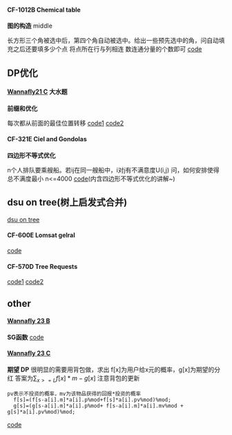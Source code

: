 #### CF-1012B Chemical table  
**图的构造** middle

长方形三个角被选中后，第四个角自动被选中。给出一些预先选中的角，问自动填充之后还要填多少个点
将点所在行与列相连 数连通分量的个数即可
[code](https://github.com/RandomVar/ACM/blob/master/cf%E6%9D%82%E9%A2%98/1012BChemicaltable(%E5%9B%BE%E7%9A%84%E6%9E%84%E9%80%A0).cpp)


## DP优化

#### [Wannafly21 C](https://www.nowcoder.com/acm/contest/159/C) 大水题
**前缀和优化**

每次都从前面的最佳位置转移
[code1](https://github.com/RandomVar/ACM/blob/master/%E4%B8%93%E9%A2%98%E5%90%88%E9%9B%86/dp%E4%BC%98%E5%8C%96/%E5%A4%A7%E6%B0%B4%E9%A2%98.cpp)
[code2](https://github.com/RandomVar/ACM/blob/master/%E4%B8%93%E9%A2%98%E5%90%88%E9%9B%86/dp%E4%BC%98%E5%8C%96/%E5%A4%A7%E6%B0%B4%E9%A2%982.cpp)

#### CF-321E Ciel and Gondolas
**四边形不等式优化**

n个人排队要乘艘船。若ij在同一艘船中，i对j有不满意度U(i,j)
问，如何安排使得总不满度最小 n<=4000
[code](https://github.com/RandomVar/ACM/blob/master/cf%E6%9D%82%E9%A2%98/321E(dp%E4%BC%98%E5%8C%96).cpp)(内含四边形不等式优化的讲解~)

## dsu on tree(树上启发式合并)
[dsu on tree](http://codeforces.com/blog/entry/44351)

#### CF-600E Lomsat gelral
[code](https://github.com/RandomVar/ACM/blob/master/%E4%B8%93%E9%A2%98%E5%90%88%E9%9B%86/%E6%95%B0%E6%8D%AE%E7%BB%93%E6%9E%84/CF600ELomsat%20gelral(dsu%20on%20tree).cpp)


#### CF-570D Tree Requests
[code1](https://github.com/RandomVar/ACM/blob/master/%E4%B8%93%E9%A2%98%E5%90%88%E9%9B%86/%E6%95%B0%E6%8D%AE%E7%BB%93%E6%9E%84/cf570D.%20Tree%20Requests.cpp)
[code2](https://github.com/RandomVar/ACM/blob/master/%E4%B8%93%E9%A2%98%E5%90%88%E9%9B%86/%E6%95%B0%E6%8D%AE%E7%BB%93%E6%9E%84/cf570d.cpp)


## other

#### [Wannafly 23 B](https://www.nowcoder.com/acm/contest/161/B)
**SG函数**
[code](https://github.com/RandomVar/ACM/blob/master/Contests/nowcoder/8.31%20wannafly/b.cpp)

#### [Wannafly 23 C](https://www.nowcoder.com/acm/contest/161/C)
**期望 DP**
很明显的需要用背包做，求出
f[x]为用户给x元的概率，g[x]为期望的分红
答案为$\sum_{x>=L}f[x]*m-g[x]$
注意背包的更新
```
pv表示不投资的概率，mv为该物品获得的回报*投资的概率
  f[s]=(f[s-a[i].m]*a[i].p%mod+f[s]*a[i].pv%mod)%mod;
  g[s]=(g[s-a[i].m]*a[i].p%mod+ f[s-a[i].m]*a[i].mv%mod + g[s]*a[i].pv%mod)%mod;
```
[code](https://github.com/RandomVar/ACM/blob/master/Contests/nowcoder/8.31%20wannafly/c.cpp)